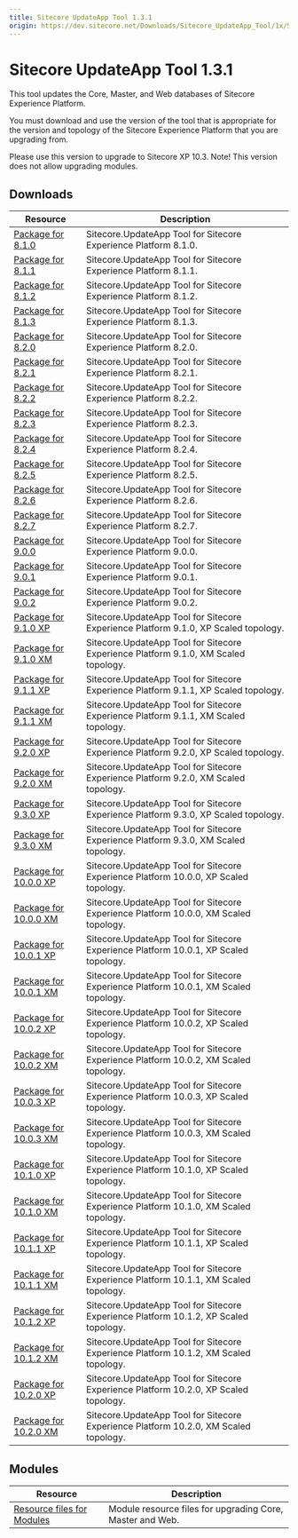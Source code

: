 ```yaml
---
title: Sitecore UpdateApp Tool 1.3.1
origin: https://dev.sitecore.net/Downloads/Sitecore_UpdateApp_Tool/1x/Sitecore_UpdateApp_Tool_131.aspx
---
```


# Sitecore UpdateApp Tool 1.3.1

This tool updates the Core, Master, and Web databases of Sitecore Experience Platform.

You must download and use the version of the tool that is appropriate for the version and topology of the Sitecore Experience Platform that you are upgrading from.

  <Alert variant='warning' mb={4}>
    <AlertIcon />
    Please use this version to upgrade to Sitecore XP 10.3. Note! This version does not allow upgrading modules.
  </Alert>
  

## Downloads

 | Resource | Description |
 | --- | --- |
 | [Package for 8.1.0](https://sitecoredev.azureedge.net/~/media/23B8A13A762C423CB5752A2239801D43.ashx?date=20221005T104523) | Sitecore.UpdateApp Tool for Sitecore Experience Platform 8.1.0. |
 | [Package for 8.1.1](https://sitecoredev.azureedge.net/~/media/AC8B8FC3A3834342A5E610BEFF5F5A29.ashx?date=20221005T104524) | Sitecore.UpdateApp Tool for Sitecore Experience Platform 8.1.1. |
 | [Package for 8.1.2](https://sitecoredev.azureedge.net/~/media/E9559C06CAFA4495BC4E1D5D0171405D.ashx?date=20221005T104524) | Sitecore.UpdateApp Tool for Sitecore Experience Platform 8.1.2. |
 | [Package for 8.1.3](https://sitecoredev.azureedge.net/~/media/1FC9AE155020440D977E4FFC53B68AEA.ashx?date=20221005T104525) | Sitecore.UpdateApp Tool for Sitecore Experience Platform 8.1.3. |
 | [Package for 8.2.0](https://sitecoredev.azureedge.net/~/media/3F802B7D8778419CAB480919F3217BAC.ashx?date=20221005T104525) | Sitecore.UpdateApp Tool for Sitecore Experience Platform 8.2.0. |
 | [Package for 8.2.1](https://sitecoredev.azureedge.net/~/media/55614B4F9A794981BB74400A55AEE202.ashx?date=20221005T104526) | Sitecore.UpdateApp Tool for Sitecore Experience Platform 8.2.1. |
 | [Package for 8.2.2](https://sitecoredev.azureedge.net/~/media/0885F0E3B3B449C6BA7302BAA230D517.ashx?date=20221005T104526) | Sitecore.UpdateApp Tool for Sitecore Experience Platform 8.2.2. |
 | [Package for 8.2.3](https://sitecoredev.azureedge.net/~/media/236FC333FE1E4E6D8C056159DE94035B.ashx?date=20221005T104527) | Sitecore.UpdateApp Tool for Sitecore Experience Platform 8.2.3. |
 | [Package for 8.2.4](https://sitecoredev.azureedge.net/~/media/A88C1E4DF3324CD382B2BAC68EED5869.ashx?date=20221005T104527) | Sitecore.UpdateApp Tool for Sitecore Experience Platform 8.2.4. |
 | [Package for 8.2.5](https://sitecoredev.azureedge.net/~/media/9E6F233640D64274BBAEAFCB49E37C40.ashx?date=20221005T110129) | Sitecore.UpdateApp Tool for Sitecore Experience Platform 8.2.5. |
 | [Package for 8.2.6](https://sitecoredev.azureedge.net/~/media/9617A995A2304E0BB6F39F9C38442272.ashx?date=20221005T110844) | Sitecore.UpdateApp Tool for Sitecore Experience Platform 8.2.6. |
 | [Package for 8.2.7](https://sitecoredev.azureedge.net/~/media/192F0806CEE84E6C8B51D550FC84709A.ashx?date=20221005T110845) | Sitecore.UpdateApp Tool for Sitecore Experience Platform 8.2.7. |
 | [Package for 9.0.0](https://sitecoredev.azureedge.net/~/media/6F9073EF4B3342F3B9AC5402B6387C5B.ashx?date=20221005T110845) | Sitecore.UpdateApp Tool for Sitecore Experience Platform 9.0.0. |
 | [Package for 9.0.1](https://sitecoredev.azureedge.net/~/media/A45370B11D844BBEAA93D62764C1AEB5.ashx?date=20221005T110845) | Sitecore.UpdateApp Tool for Sitecore Experience Platform 9.0.1. |
 | [Package for 9.0.2](https://sitecoredev.azureedge.net/~/media/AF0507CE553C4FD59778D64EB0D281F5.ashx?date=20221005T110846) | Sitecore.UpdateApp Tool for Sitecore Experience Platform 9.0.2. |
 | [Package for 9.1.0 XP](https://sitecoredev.azureedge.net/~/media/0EF73C9DE1EE4CEE916BDC5DE50E1108.ashx?date=20221005T113741) | Sitecore.UpdateApp Tool for Sitecore Experience Platform 9.1.0, XP Scaled topology. |
 | [Package for 9.1.0 XM](https://sitecoredev.azureedge.net/~/media/D2548A042D984503A3A210CCB73EFC21.ashx?date=20221005T113741) | Sitecore.UpdateApp Tool for Sitecore Experience Platform 9.1.0, XM Scaled topology. |
 | [Package for 9.1.1 XP](https://sitecoredev.azureedge.net/~/media/A5B3A1EB60AD4D9383B36A7B30F498E1.ashx?date=20221005T113742) | Sitecore.UpdateApp Tool for Sitecore Experience Platform 9.1.1, XP Scaled topology. |
 | [Package for 9.1.1 XM](https://sitecoredev.azureedge.net/~/media/E8F2A70F7A0E4434B3514531860A9048.ashx?date=20221005T113742) | Sitecore.UpdateApp Tool for Sitecore Experience Platform 9.1.1, XM Scaled topology. |
 | [Package for 9.2.0 XP](https://sitecoredev.azureedge.net/~/media/8EF639FB46AD4D6FB0A6DE399651F9B3.ashx?date=20221005T113743) | Sitecore.UpdateApp Tool for Sitecore Experience Platform 9.2.0, XP Scaled topology. |
 | [Package for 9.2.0 XM](https://sitecoredev.azureedge.net/~/media/BDEA81313FAA42FF812B9F465F2B849D.ashx?date=20221005T113742) | Sitecore.UpdateApp Tool for Sitecore Experience Platform 9.2.0, XM Scaled topology. |
 | [Package for 9.3.0 XP](https://sitecoredev.azureedge.net/~/media/67A0C303F96A4666B03705072B34A964.ashx?date=20221005T113743) | Sitecore.UpdateApp Tool for Sitecore Experience Platform 9.3.0, XP Scaled topology. |
 | [Package for 9.3.0 XM](https://sitecoredev.azureedge.net/~/media/F2B1D0B2DF03408C9BFF9663DB1DC126.ashx?date=20221005T113743) | Sitecore.UpdateApp Tool for Sitecore Experience Platform 9.3.0, XM Scaled topology. |
 | [Package for 10.0.0 XP](https://sitecoredev.azureedge.net/~/media/3B64857FE24442B89706F84DD9B6DEDD.ashx?date=20221005T113744) | Sitecore.UpdateApp Tool for Sitecore Experience Platform 10.0.0, XP Scaled topology. |
 | [Package for 10.0.0 XM](https://sitecoredev.azureedge.net/~/media/F8D4E6DBB4B849DFBFEF7FB1081BC268.ashx?date=20221005T113744) | Sitecore.UpdateApp Tool for Sitecore Experience Platform 10.0.0, XM Scaled topology. |
 | [Package for 10.0.1 XP](https://sitecoredev.azureedge.net/~/media/44A0D41383A346A8B0A3EE387F39E68F.ashx?date=20221005T113745) | Sitecore.UpdateApp Tool for Sitecore Experience Platform 10.0.1, XP Scaled topology. |
 | [Package for 10.0.1 XM](https://sitecoredev.azureedge.net/~/media/C4435F64B3C440E6BFA37339E0CD0437.ashx?date=20221005T113745) | Sitecore.UpdateApp Tool for Sitecore Experience Platform 10.0.1, XM Scaled topology. |
 | [Package for 10.0.2 XP](https://sitecoredev.azureedge.net/~/media/6EFFCA73C4334803883740A352234ED1.ashx?date=20221005T113745) | Sitecore.UpdateApp Tool for Sitecore Experience Platform 10.0.2, XP Scaled topology. |
 | [Package for 10.0.2 XM](https://sitecoredev.azureedge.net/~/media/63474B7105874C938A896EBBDE1AE01D.ashx?date=20221005T113745) | Sitecore.UpdateApp Tool for Sitecore Experience Platform 10.0.2, XM Scaled topology. |
 | [Package for 10.0.3 XP](https://sitecoredev.azureedge.net/~/media/E912C3FA59824549A4DA2C83F58DA35B.ashx?date=20221005T210812) | Sitecore.UpdateApp Tool for Sitecore Experience Platform 10.0.3, XP Scaled topology. |
 | [Package for 10.0.3 XM](https://sitecoredev.azureedge.net/~/media/03B11DAB5734472E9E9FFCC9014B4358.ashx?date=20221005T210811) | Sitecore.UpdateApp Tool for Sitecore Experience Platform 10.0.3, XM Scaled topology. |
 | [Package for 10.1.0 XP](https://sitecoredev.azureedge.net/~/media/F21D3665E99541338507D55EF938020F.ashx?date=20221005T113748) | Sitecore.UpdateApp Tool for Sitecore Experience Platform 10.1.0, XP Scaled topology. |
 | [Package for 10.1.0 XM](https://sitecoredev.azureedge.net/~/media/B77EE75C6A6344208DB3D5BE41316939.ashx?date=20221005T113746) | Sitecore.UpdateApp Tool for Sitecore Experience Platform 10.1.0, XM Scaled topology. |
 | [Package for 10.1.1 XP](https://sitecoredev.azureedge.net/~/media/6B710CB5AAA9401B9021D019C7316A26.ashx?date=20221005T113747) | Sitecore.UpdateApp Tool for Sitecore Experience Platform 10.1.1, XP Scaled topology. |
 | [Package for 10.1.1 XM](https://sitecoredev.azureedge.net/~/media/DA283C7193D248F8A576BD32A233F9AF.ashx?date=20221005T113746) | Sitecore.UpdateApp Tool for Sitecore Experience Platform 10.1.1, XM Scaled topology. |
 | [Package for 10.1.2 XP](https://sitecoredev.azureedge.net/~/media/96064A9A9A3148F48DEE8104D566CC08.ashx?date=20221005T113747) | Sitecore.UpdateApp Tool for Sitecore Experience Platform 10.1.2, XP Scaled topology. |
 | [Package for 10.1.2 XM](https://sitecoredev.azureedge.net/~/media/65B2F4021E9F4FA39CE282963FB923CB.ashx?date=20221005T113747) | Sitecore.UpdateApp Tool for Sitecore Experience Platform 10.1.2, XM Scaled topology. |
 | [Package for 10.2.0 XP](https://sitecoredev.azureedge.net/~/media/E08CED061A774AB9ABAE547408811169.ashx?date=20221005T122009) | Sitecore.UpdateApp Tool for Sitecore Experience Platform 10.2.0, XP Scaled topology. |
 | [Package for 10.2.0 XM](https://sitecoredev.azureedge.net/~/media/ECE8C3EF938C443D98C06DB933604856.ashx?date=20221005T122008) | Sitecore.UpdateApp Tool for Sitecore Experience Platform 10.2.0, XM Scaled topology. |

## Modules

 | Resource | Description |
 | --- | --- |
 | [Resource files for Modules](https://dev.sitecore.net:443/downloads/Resource%20files%20for%20Modules/1x/Resource%20files%20for%20Modules%20100) | Module resource files for upgrading Core, Master and Web. |